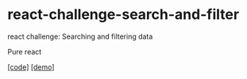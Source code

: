 # react-challenge-search-and-filter
react challenge: Searching and filtering data

Pure react

<a href="https://katelinm.github.io/react-challenge-search-and-filter/js/articles.js">[code]</a> <a href="https://katelinm.github.io/react-challenge-search-and-filter/">[demo]</a> 
